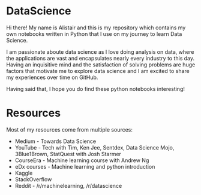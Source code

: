 # DataScience

Hi there! My name is Alistair and this is my repository which contains my own notebooks written in Python that I use on my journey to learn Data Science.

I am passionate aboute data science as I love doing analysis on data, where the applications are vast and encapsulates nearly every industry to this day. Having an inquisitive mind and the satisfaction of solving problems are huge factors that motivate me to explore data science and I am excited to share my experiences over time on GitHub.

Having said that, I hope you do find these python notebooks interesting!


# Resources

Most of my resources come from multiple sources:
* Medium - Towards Data Science
* YouTube - Tech with Tim, Ken Jee, Sentdex, Data Science Mojo, 3Blue1Brown, StatQuest with Josh Starmer
* CourseEra - Machine learning course with Andrew Ng
* eDx courses - Machine learning and python introduction
* Kaggle
* StackOverflow
* Reddit - /r/machinelearning, /r/datascience



